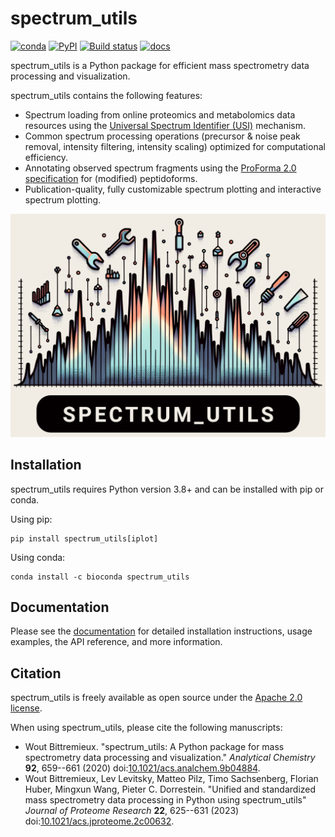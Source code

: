 # spectrum_utils

[![conda](https://img.shields.io/conda/vn/bioconda/spectrum_utils?color=green)](http://bioconda.github.io/recipes/spectrum_utils/README.html)
[![PyPI](https://img.shields.io/pypi/v/spectrum_utils?color=green)](https://pypi.org/project/spectrum_utils/)
[![Build status](https://github.com/bittremieux/spectrum_utils/workflows/tests/badge.svg)](https://github.com/bittremieux/spectrum_utils/actions?query=workflow:tests)
[![docs](https://readthedocs.org/projects/spectrum_utils/badge/?version=latest)](https://spectrum_utils.readthedocs.io/en/latest/?badge=latest)

spectrum_utils is a Python package for efficient mass spectrometry data processing and visualization.

spectrum_utils contains the following features:

- Spectrum loading from online proteomics and metabolomics data resources using the [Universal Spectrum Identifier (USI)](https://www.psidev.info/usi) mechanism.
- Common spectrum processing operations (precursor & noise peak removal, intensity filtering, intensity scaling) optimized for computational efficiency.
- Annotating observed spectrum fragments using the [ProForma 2.0 specification](https://www.psidev.info/proforma) for (modified) peptidoforms.
- Publication-quality, fully customizable spectrum plotting and interactive spectrum plotting.

![spectrum_utils logo](spectrum_utils.png)

## Installation

spectrum_utils requires Python version 3.8+ and can be installed with pip or conda.

Using pip:

    pip install spectrum_utils[iplot]

Using conda:

    conda install -c bioconda spectrum_utils

## Documentation

Please see the [documentation](https://spectrum-utils.readthedocs.io/) for detailed installation instructions, usage examples, the API reference, and more information.

## Citation
 
spectrum_utils is freely available as open source under the [Apache 2.0 license](http://opensource.org/licenses/Apache-2.0).

When using spectrum_utils, please cite the following manuscripts:
 
- Wout Bittremieux. "spectrum_utils: A Python package for mass spectrometry data processing and visualization." _Analytical Chemistry_ **92**, 659--661 (2020) doi:[10.1021/acs.analchem.9b04884](https://doi.org/10.1021/acs.analchem.9b04884).
- Wout Bittremieux, Lev Levitsky, Matteo Pilz, Timo Sachsenberg, Florian Huber, Mingxun Wang, Pieter C. Dorrestein. "Unified and standardized mass spectrometry data processing in Python using spectrum_utils" _Journal of Proteome Research_ **22**, 625--631 (2023) doi:[10.1021/acs.jproteome.2c00632](https://doi.org/10.1021/acs.jproteome.2c00632).

